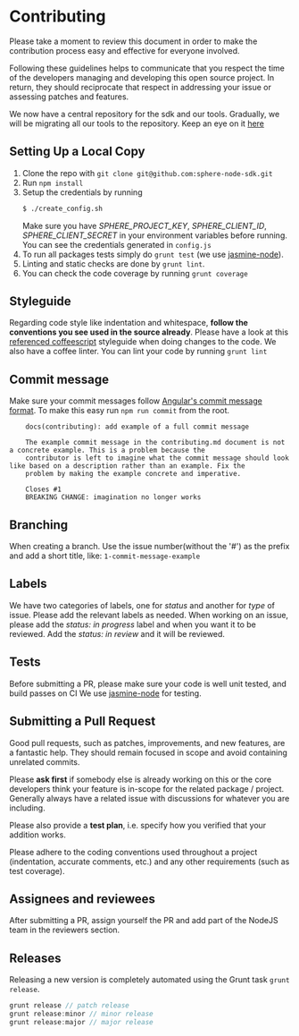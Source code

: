 # Contributing

Please take a moment to review this document in order to make the contribution
process easy and effective for everyone involved.

Following these guidelines helps to communicate that you respect the time of
the developers managing and developing this open source project. In return,
they should reciprocate that respect in addressing your issue or assessing
patches and features.

We now have a central repository for the sdk and our tools. Gradually, we will be migrating all our tools to the repository. Keep an eye on it [here](https://github.com/commercetools/nodejs)

## Setting Up a Local Copy
1. Clone the repo with `git clone git@github.com:sphere-node-sdk.git`
2. Run `npm install`
3. Setup the credentials by running 
    ```bash
    $ ./create_config.sh
    ```
    Make sure you have _SPHERE_PROJECT_KEY_, _SPHERE_CLIENT_ID_, _SPHERE_CLIENT_SECRET_ in your environment variables before running. You can see the credentials generated in `config.js`
4. To run all packages tests simply do `grunt test` (we use [jasmine-node](https://github.com/mhevery/jasmine-node)).
5. Linting and static checks are done by `grunt lint`.
6. You can check the code coverage by running `grunt coverage`


## Styleguide
Regarding code style like indentation and whitespace, **follow the conventions you see used in the source already**. Please have a look at this [referenced coffeescript](https://github.com/polarmobile/coffeescript-style-guide) styleguide when doing changes to the code.
We also have a coffee linter.
You can lint your code by running `grunt lint`

## Commit message
Make sure your commit messages follow [Angular's commit message format](https://github.com/angular/angular.js/blob/master/CONTRIBUTING.md#-git-commit-guidelines). To make this easy run `npm run commit` from the root.

```
    docs(contributing): add example of a full commit message

    The example commit message in the contributing.md document is not a concrete example. This is a problem because the
    contributor is left to imagine what the commit message should look like based on a description rather than an example. Fix the
    problem by making the example concrete and imperative.

    Closes #1
    BREAKING CHANGE: imagination no longer works
```

## Branching
When creating a branch. Use the issue number(without the '#') as the prefix and add a short title, like: `1-commit-message-example`

## Labels
We have two categories of labels, one for _status_ and another for _type_ of issue.
Please add the relevant labels as needed. When working on an issue, please add the _status: in progress_ label and when you want it to be reviewed. Add the _status: in review_ and it will be reviewed.

## Tests
Before submitting a PR, please make sure your code is well unit tested, and build passes on CI
We use [jasmine-node](https://github.com/mhevery/jasmine-node) for testing.

## Submitting a Pull Request
Good pull requests, such as patches, improvements, and new features, are a fantastic help. They should remain focused in scope and avoid containing unrelated commits.

Please **ask first** if somebody else is already working on this or the core developers think your feature is in-scope for the related package / project. Generally always have a related issue with discussions for whatever you are including.

Please also provide a **test plan**, i.e. specify how you verified that your addition works.

Please adhere to the coding conventions used throughout a project (indentation,
accurate comments, etc.) and any other requirements (such as test coverage).

## Assignees and reviewees
After submitting a PR, assign yourself the PR and add part of the NodeJS team in the reviewers section.

## Releases
Releasing a new version is completely automated using the Grunt task `grunt release`.

```javascript
grunt release // patch release
grunt release:minor // minor release
grunt release:major // major release
```
